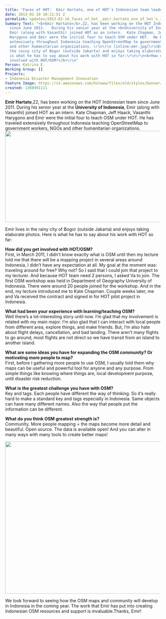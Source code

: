 ```yaml
---
title: 'Faces of HOT:  Emir Hartato, one of HOT´s Indonesian team leaders'
date: 2013-02-10 10:11:51 Z
permalink: updates/2013-02-10_faces_of_hot__emir_hartato_one_of_hot´s_indonesian_team_leaders
Summary Text: "<b>Emir Hartato</b>,22, has been working on the HOT Indonesian team
  since June 2011.   During his senior year at the <b>University of Indonesia</b>,
  Emir (along with Vasanthi) joined HOT as an intern.  Kate Chapman, Jeff Haack, Vasanthi
  Harygono and Emir were the initial four to teach OSM under HOT.  He has traveled
  extensively throughout Indonesia teaching OpenStreetMap to government workers, NGOs
  and other humanitarian organizations. \r\n\r\n [inline:emr.jpg]\r\nEmir lives in
  the rainy city of Bogor (outside Jakarta) and enjoys taking elaborate photos.  Here
  is what he has to say about his work with HOT so far:\r\n\r\n<b>How did you get
  involved with HOT/OSM?</b>\r\n"
Person: Katrina E.
Working Group: []
Projects:
- Indonesia Disaster Management Innovation
Feature Image: https://s3.amazonaws.com/hotwww/files/old/styles/banner/public/emr_0.jpg
created: 1360491111
---
```


<p><strong>Emir Hartato</strong>,22, has been working on the HOT Indonesian team since June 2011. During his senior year at the <strong>University of Indonesia</strong>, Emir (along with Vasanthi) joined HOT as an intern. Kate Chapman, Jeff Haack, Vasanthi Harygono and Emir were the initial four to teach OSM under HOT. He has traveled extensively throughout Indonesia teaching OpenStreetMap to government workers, NGOs and other humanitarian organizations. <!--break--><img src="https://s3.amazonaws.com/hotwww/files/old/emr_0_0.jpg" alt="" style="width:780px;height:296px"></p><p>Emir lives in the rainy city of Bogor (outside Jakarta) and enjoys taking elaborate photos. Here is what he has to say about his work with HOT so far:</p><p><strong>How did you get involved with HOT/OSM?</strong> <br>First, in March 2011, I didn’t know exactly what is OSM until then my lecture told me that there will be a mapping project in several areas around Indonesia, I didn’t have any expectation at all. My goal at the moment was: traveling around for free? Why not? So I said that I could join that project to my lecturer. And because HOT team need 2 persons, I asked Va to join. The first OSM workshop was held in Department of Geography University of Indonesia. There were around 20 people joined for the workshop. And in the end, my lecture introduced me to Kate Chapman. Couple weeks later, me and Va received the contract and signed in for HOT pilot project in Indonesia.</p><p><strong>What had been your experience with learning/teaching OSM?</strong> <br>Well there’s a lot-interesting story until now. I’m glad that my involvement is related with my main major. I’m also glad that I can interact with local people from different area, explore things, and make friends. But, I’m also hate about flight delays, cancellation, and bad landing. There aren’t many flights to go around, most flights are not direct so we have transit from an island to another island.</p><p><strong>What are some ideas you have for expanding the OSM community? Or motivating more people to map?</strong> <br>First, before I gathering more people to use OSM, I usually told them why maps can be useful and powerful tool for anyone and any purpose. From simple things like knowing where things are, local development purpose, until disaster risk reduction.</p><p><strong>What is the greatest challenge you have with OSM?</strong> <br>Key and tags. Each people have different the way of thinking. So it’s really hard to make a standard key and tags especially in Indonesia. Same objects can have many different names. Also the way that people put the information can be different.</p><p><strong>What do you think OSM greatest strength is? </strong> <br>Community. More people mapping = the maps become more detail and beautiful. Open source. The data is available open! And you can alter in many ways with many tools to create better maps!&nbsp;</p><p><img src="https://s3.amazonaws.com/hotwww/files/old/emir_0.jpg" alt="" style="width:780px;height:493px"></p><p>We look forward to seeing how the OSM maps and community will develop in Indonesia in the coming year. The work that Emir has put into creating Indonesian OSM resources and support is invaluable.Thanks, Emir!</p>
